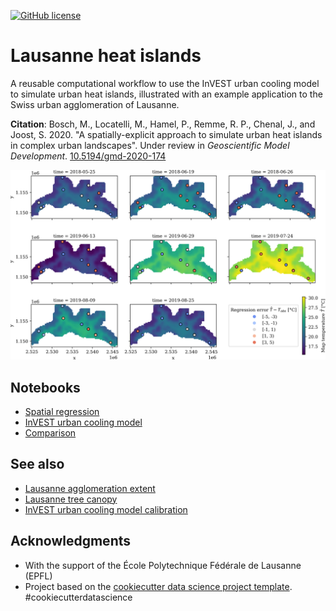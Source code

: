 [![GitHub license](https://img.shields.io/github/license/martibosch/lausanne-heat-islands.svg)](https://github.com/martibosch/lausanne-heat-islands/blob/master/LICENSE)

# Lausanne heat islands

A reusable computational workflow to use the InVEST urban cooling model to simulate urban heat islands, illustrated with an example application to the Swiss urban agglomeration of Lausanne.

**Citation**: Bosch, M., Locatelli, M., Hamel, P., Remme, R. P., Chenal, J., and Joost, S. 2020. "A spatially-explicit approach to simulate urban heat islands in complex urban landscapes". Under review in *Geoscientific Model Development*. [10.5194/gmd-2020-174](https://doi.org/10.5194/gmd-2020-174)

![Example figure](figure.png)

## Notebooks

* [Spatial regression](https://github.com/martibosch/lausanne-heat-islands/blob/master/notebooks/spatial-regression.ipynb)
* [InVEST urban cooling model](https://github.com/martibosch/lausanne-heat-islands/blob/master/notebooks/invest-urban-cooling-model.ipynb)
* [Comparison](https://github.com/martibosch/lausanne-heat-islands/blob/master/notebooks/comparison.ipynb)

## See also

* [Lausanne agglomeration extent](https://github.com/martibosch/lausanne-agglom-extent)
* [Lausanne tree canopy](https://github.com/martibosch/lausanne-tree-canopy)
* [InVEST urban cooling model calibration](https://github.com/martibosch/invest-ucm-calibration)

## Acknowledgments

* With the support of the École Polytechnique Fédérale de Lausanne (EPFL)
* Project based on the [cookiecutter data science project template](https://drivendata.github.io/cookiecutter-data-science). #cookiecutterdatascience

